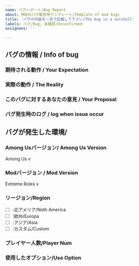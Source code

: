 ```yaml
---
name: バグレポート/Bug Report
about: MODのバグ報告用テンプレート/Template of mod bugs
title: 'バグの内容を一言で記載して下さい/The bug in a nutshell'
labels: バグ/Bug, 未確認/Unconfirmed
assignees: ''

---
```


## バグの情報 / Info of bug
<!-- バグに関する情報を以下の各項目に記載してください / 
Please provide information about the bug in each of the following fields -->
### 期待される動作 / Your Expectation
<!-- どのようなことをやろうとしたのか、必要であれば画像等を添付してください(その動作を元に再現を行います、これがないと色々と困ります) / What did you try to do, and what did you expect to happen? Attach screenshots if needed. -->
<!-- 例：1. アリスがインポスターに切られる 2. アリスの勝利画面が表示される -->

### 実際の動作 / The Reality
<!-- 期待する動作に対して、実際の動作はどうなのか。バグを再現しただけの動画(数分程度)のURLや画像があるとわかりやすいです / How does the actual behavior compare to the expected behavior? (A video URL or image would be helpful for clarification -->
<!-- 例：アリスをインポスターで切ると暗転してAmongUsが動作停止した -->

### このバグに対するあなたの意見 / Your Proposal
<!-- このバグや仕様に対してのあなたの意見 / Your opinion on this bug or specification -->
<!-- 例：アリスがインポスターに切られて正しく勝利画面が表示されることが正しいと思われる -->

### バグ発生時のログ / log when issue occur
<!-- バグが発生した瞬間のF8で出力されるログ / Dumped log by F8 at the issue occurs -->

## バグが発生した環境/
### Among Usバージョン/ Among Us Version
<!-- 右上に表示されているバージョン / Version shown in the upper right corner -->
Among Us v

### Modバージョン / Mod Version
<!-- タイトル画面もしくは設定に表示されているMODバージョン / MOD version shown on the title screen or in the settings -->
Extreme Roles v

### リージョン/Region
<!-- バグが発生したサーバーリージョン / The region where the bug occurred. -->
- [ ] :北アメリア/Noth America
- [ ] :欧州/Europa
- [ ] :アジア/Asia
- [ ] :カスタム/Custom

### プレイヤー人数/Player Num
<!-- バグを確認した時のプレイヤーの人数 / Number of players at the time the bug was identified -->

### 使用したオプション/Use Option
<!-- バグが発生したときのオプション設定、設定よりエクスポートしたcsvを添付してください / Please attach the option settings when the bug occurs, exported from the settings  -->
